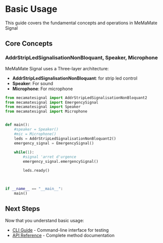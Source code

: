 # Basic Usage

This guide covers the fundamental concepts and operations in MeMaMate Signal

## Core Concepts

###  AddrStripLedSignalisationNonBloquant, Speaker, Microphone

MeMaMate Signal uses a Three-layer architecture:

- **AddrStripLedSignalisationNonBloquant**: for strip led control
- **Speaker**: For sound
- **Microphone**: For microphone

```python
from mecamatesignal import AddrStripLedSignalisationNonBloquant2
from mecamatesignal import EmergencySignal
from mecamatesignal import Speaker
from mecamatesignal import Microphone


def main():
    #speaker = Speaker()
    #mic = Microphone()
    leds = AddrStripLedSignalisationNonBloquant2()
    emergency_signal = EmergencySignal()
    
    while(1):
        #signal 'arret d'urgence
        emergency_signal.emergencySignal()

        leds.ready()

    
    
if __name__ == "__main__":
    main()
```



## Next Steps

Now that you understand basic usage:

- [CLI Guide](cli.md) - Command-line interface for testing
- [API Reference](../api-reference/) - Complete method documentation
